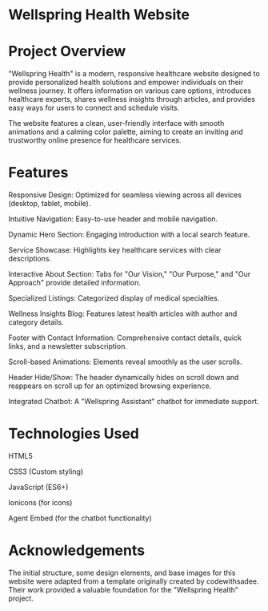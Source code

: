# Wellspring Health Website

# Project Overview

"Wellspring Health" is a modern, responsive healthcare website designed to provide personalized health solutions and empower individuals on their wellness journey. It offers information on various care options, introduces healthcare experts, shares wellness insights through articles, and provides easy ways for users to connect and schedule visits.

The website features a clean, user-friendly interface with smooth animations and a calming color palette, aiming to create an inviting and trustworthy online presence for healthcare services.

# Features

Responsive Design: Optimized for seamless viewing across all devices (desktop, tablet, mobile).

Intuitive Navigation: Easy-to-use header and mobile navigation.

Dynamic Hero Section: Engaging introduction with a local search feature.

Service Showcase: Highlights key healthcare services with clear descriptions.

Interactive About Section: Tabs for "Our Vision," "Our Purpose," and "Our Approach" provide detailed information.

Specialized Listings: Categorized display of medical specialties.

Wellness Insights Blog: Features latest health articles with author and category details.

Footer with Contact Information: Comprehensive contact details, quick links, and a newsletter subscription.

Scroll-based Animations: Elements reveal smoothly as the user scrolls.

Header Hide/Show: The header dynamically hides on scroll down and reappears on scroll up for an optimized browsing experience.

Integrated Chatbot: A "Wellspring Assistant" chatbot for immediate support.

# Technologies Used

HTML5

CSS3 (Custom styling)

JavaScript (ES6+)

Ionicons (for icons)

Agent Embed (for the chatbot functionality)

# Acknowledgements

The initial structure, some design elements, and base images for this website were adapted from a template originally created by codewithsadee. Their work provided a valuable foundation for the "Wellspring Health" project.
